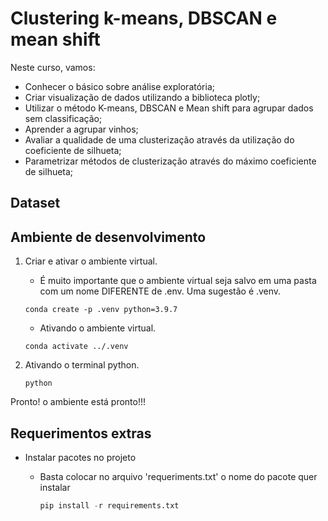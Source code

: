 # Clustering k-means, DBSCAN e mean shift

Neste curso, vamos:

- Conhecer o básico sobre análise exploratória;
- Criar visualização de dados utilizando a biblioteca plotly;
- Utilizar o método K-means, DBSCAN e Mean shift para agrupar dados sem classificação;
- Aprender a agrupar vinhos;
- Avaliar a qualidade de uma clusterização através da utilização do coeficiente de silhueta;
- Parametrizar métodos de clusterização através do máximo coeficiente de silhueta;

## Dataset

## Ambiente de desenvolvimento

1. Criar e ativar o ambiente virtual.

   - É muito importante que o ambiente virtual seja salvo em uma pasta com um nome DIFERENTE de .env. Uma sugestão é .venv.

    ```shell
    conda create -p .venv python=3.9.7
    ```

    - Ativando o ambiente virtual.

    ```shell
    conda activate ../.venv
    ```

2. Ativando o terminal python.

    ```shell
    python
    ```

Pronto! o ambiente está pronto!!!

## Requerimentos extras

- Instalar pacotes no projeto
  - Basta colocar no arquivo 'requeriments.txt' o nome do pacote quer instalar

    ```python
    pip install -r requirements.txt
    ```